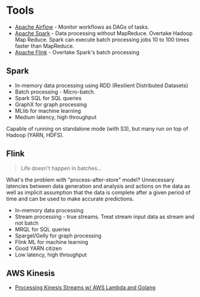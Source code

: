 # Tools

* [Apache Airflow](https://airflow.apache.org/) - Monitor workflows as DAGs of tasks.
* [Apache Spark](https://spark.apache.org/) - Data processing without MapReduce. Overtake Hadoop Map Reduce. Spark can execute batch processing jobs 10 to 100 times faster than MapReduce.
* [Apache Flink](https://flink.apache.org/) - Overtake Spark's batch processing

## Spark

* In-memory data processing using RDD (Resilient Distributed Datasets)
* Batch processing - Micro-batch.
* Spark SQL for SQL queries
* GraphX for graph processing
* MLlib for machine learning
* Medium latency, high throughput

Capable of running on standalone mode (with S3), but many run on top of Hadoop (YARN, HDFS).

## Flink

> Life doesn't happen in batches...

What's the problem with "process-after-store" model? Unnecessary latencies between data generation and analysis and actions on the data as well as implicit assumption that the data is complete after a given period of time and can be used to make accurate predictions.

* In-memory data processing
* Stream processing - true streams. Treat stream input data as stream and not batch
* MRQL for SQL queries
* Spargel/Gelly for graph processing
* Flink ML for machine learning
* Good YARN citizen
* Low latency, high throughput

## AWS Kinesis

* [Processing Kinesis Streams w/ AWS Lambda and Golang](https://medium.com/@harlow/processing-kinesis-streams-w-aws-lambda-and-golang-264efc8f979a)